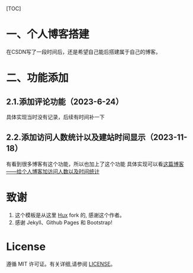 [TOC]

# 一、个人博客搭建

在CSDN写了一段时间后，还是希望自己能后搭建属于自己的博客。

# 二、功能添加
## 2.1.添加评论功能（2023-6-24）
具体实现当时没有记录，后续有时间补一下

## 2.2.添加访问人数统计以及建站时间显示（2023-11-18）
有看到很多博客有这个功能，所以也加上了这个功能
具体实现可以看[这篇博客——给个人博客加访问人数以及时间统计](_posts/2023-11-18-给个人博客加访问人数以及时间统计.md)

# 致谢
1. 这个模板是从这里 [Hux](https://github.com/Huxpro/huxpro.github.io) fork 的, 感谢这个作者。 
2. 感谢 Jekyll、Github Pages 和 Bootstrap!

# License

遵循 MIT 许可证。有关详细,请参阅 [LICENSE](https://github.com/qiubaiying/qiubaiying.github.io/blob/master/LICENSE)。

